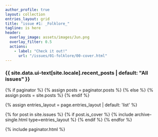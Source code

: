 ```yaml
---
author_profile: true
layout: collection
entries_layout: grid
title: "issue #1: _Folklore_"
tagline: is here
header:
  overlay_image: assets/images/Jun.png
  overlay_filter: 0.5
  actions:
    - label: "Check it out!"
      url: "/issues/01-folklore/00-cover.html"
---
```


<h3 class="archive__subtitle">{{ site.data.ui-text[site.locale].recent_posts | default: "All issues" }}</h3>

{% if paginator %}
  {% assign posts = paginator.posts %}
{% else %}
  {% assign posts = site.posts %}
{% endif %}

{% assign entries_layout = page.entries_layout | default: 'list' %}
<div class="entries-{{ entries_layout }}">
{% for post in site.issues %}
  {% if post.is_cover %}
  {% include archive-single.html type=entries_layout %}
  {% endif %}
{% endfor %}
<div class="entries-{{ entries_layout }}">

{% include paginator.html %}
